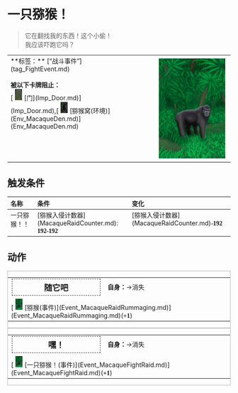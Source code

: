 # 一只猕猴！  
> 它在翻找我的东西！这个小偷！<br>我应该吓跑它吗？  
  
<style>
        .table1464 th,td{
            text-align:left;
            vertical-align:top;
        }
        </style><table class="table table-bordered table1464" data-toggle="table"  data-show-header="false"><thead style="display:none"><tr ><th  style="width:50%;"  >title</th><th  style="width:50%;"  ></th></tr></thead><tr ><td  style="width:50%;"  >**标签：**	[“战斗事件”](tag_FightEvent.md)<br><br><b>被以下卡牌阻止：</b><br>[<div style="width:25px;display:inline-block;text-align:center"><img decoding="async" src="../wiki/Sprite/Door.png" href="a.md" style="max-width:25px;max-height:25px;"></div>[门](Imp_Door.md)](Imp_Door.md),[<div style="width:25px;display:inline-block;text-align:center"><img decoding="async" src="../wiki/Sprite/MacaqueDen.png" href="a.md" style="max-width:25px;max-height:25px;"></div>[猕猴窝(环境)](Env_MacaqueDen.md)](Env_MacaqueDen.md)</td><td  style="width:50%;"  ><div style="float:right; margin:5px"><div class="gamecard" style="width:150px; height:225px;"><a href="Event_MacaqueRaid.md" style="color:black"><img decoding="async" src="../wiki/Sprite/MacaqueEvent.png" class="cardimage" style="max-width:150px;max-height:225px;"><span style="font-size: 25px;">一只猕猴！</span></a></div></div></td></tr></tbody></table>  
  
## 触发条件  
<style>
        .table9167 th,td{
            text-align:left;
            vertical-align:top;
        }
        </style><table class="table table-bordered table9167" data-toggle="table"  ><thead style=""><tr ><th  style=""  >名称</th><th  style=""  >条件</th><th  style=""  >变化</th></tr></thead><tr ><td  style=""  >一只猕猴！！</td><td  style=""  >[猕猴入侵计数器](MacaqueRaidCounter.md): <span style="font-family:ui-monospace"><b>192-192</b></span></td><td  style=""  >[猕猴入侵计数器](MacaqueRaidCounter.md)<span style="font-family:ui-monospace"><b>-192</b></span></td></tr></tbody></table>  
  
## 动作  
<div  style="border:1px solid #BBB"><table><tr><td rowspan="2" style="width:200px;text-align:center;font-size:1.3em;font-weight:bold"><div style="padding:5px;border:1px dashed #333"><div>随它吧</div></div></td><td></td></tr><tr><td><b>自身：</b>→消失</td></tr><tr><td colspan="2">[<div style="width:25px;display:inline-block;text-align:center"><img decoding="async" src="../wiki/Sprite/MacaqueEvent.png" href="a.md" style="max-width:25px;max-height:25px;"></div>[猕猴(事件)](Event_MacaqueRaidRummaging.md)](Event_MacaqueRaidRummaging.md)(<span style="font-family:ui-monospace"><b>+1</b></span>)</td></tr></table></div>  
<div  style="border:1px solid #BBB"><table><tr><td rowspan="2" style="width:200px;text-align:center;font-size:1.3em;font-weight:bold"><div style="padding:5px;border:1px dashed #333"><div>嘿！</div></div></td><td></td></tr><tr><td><b>自身：</b>→消失</td></tr><tr><td colspan="2">[<div style="width:25px;display:inline-block;text-align:center"><img decoding="async" src="../wiki/Sprite/MacaqueEvent.png" href="a.md" style="max-width:25px;max-height:25px;"></div>[一只猕猴！(事件)](Event_MacaqueFightRaid.md)](Event_MacaqueFightRaid.md)(<span style="font-family:ui-monospace"><b>+1</b></span>)</td></tr></table></div>  
  
  


<script>document.title="一只猕猴！ - 卡牌生存百科 Card Survival Wiki";</script>